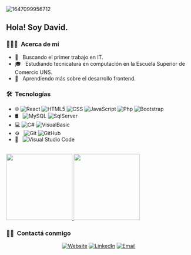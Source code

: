 ![1647099956712](https://user-images.githubusercontent.com/81384853/163469975-9f2f6e7e-917c-46af-9daf-53c41c7c4362.jpg)

<h2> Hola! Soy David.</h2>

<h3> 👨🏻‍💻 &nbsp;Acerca de mí </h3>

- 🤔 &nbsp; Buscando el primer trabajo en IT.
- 🎓 &nbsp; Estudiando tecnicatura en computación en la Escuela Superior de Comercio UNS.
- 🌱 &nbsp; Aprendiendo más sobre el desarrollo frontend.

<h3> 🛠 &nbsp;Tecnologías</h3>

- 🌐
  ![React](https://img.shields.io/badge/-React-333333?style=flat&logo=react)
  ![HTML5](https://img.shields.io/badge/-HTML5-333333?style=flat&logo=HTML5)
  ![CSS](https://img.shields.io/badge/-CSS-333333?style=flat&logo=CSS3&logoColor=1572B6)
  ![JavaScript](https://img.shields.io/badge/-JavaScript-333333?style=flat&logo=javascript)
  ![Php](https://img.shields.io/badge/-PHP-333333?style=flat&logo=php)
  ![Bootstrap](https://img.shields.io/badge/-Bootstrap-333333?style=flat&logo=bootstrap&logoColor=563D7C)
- 🛢 &nbsp;
  ![MySQL](https://img.shields.io/badge/-MySQL-333333?style=flat&logo=mysql)
  ![SqlServer](https://img.shields.io/badge/-SQLServer-333333?style=flat&logo=microsoftsqlserver)
- 💻 
  ![C#](https://img.shields.io/badge/-CSharp-333333?style=flat&logo=csharp)
  ![VisualBasic](https://img.shields.io/badge/-VisualBasic-333333?style=flat&logo=dotnet)
  &nbsp;
- ⚙️ &nbsp;
  ![Git](https://img.shields.io/badge/-Git-333333?style=flat&logo=git)
  ![GitHub](https://img.shields.io/badge/-GitHub-333333?style=flat&logo=github)
- 🔧 &nbsp;
  ![Visual Studio Code](https://img.shields.io/badge/-Visual%20Studio%20Code-333333?style=flat&logo=visual-studio-code&logoColor=007ACC)

<br/>

<a href="https://github.com/DavidBen98">
  <img height="180em" src="https://github-readme-stats.vercel.app/api?username=DavidBen98&theme=algolia&show_icons=true&hide=contribs" />
  <img height="180em" src="https://github-readme-stats.vercel.app/api/top-langs/?username=DavidBen98&theme=algolia&layout=compact" />
</a>

<br/>

<h3> 🤝🏻 &nbsp;Contactá conmigo </h3>

<p align="center">
<a href="http://www.davidbenedette.vercel.app/"><img alt="Website" src="https://img.shields.io/badge/Website-www.davidbenedette.vercel.app-blue?style=flat-square&logo=google-chrome"></a>
<a href="https://www.linkedin.com/in/DavidBenedette/"><img alt="LinkedIn" src="https://img.shields.io/badge/LinkedIn-David%20Benedette%20Singh-blue?style=flat-square&logo=linkedin"></a>
<a href="mailto:davidbenedette@gmail.com"><img alt="Email" src="https://img.shields.io/badge/Email-davidbenedette@gmail.com-blue?style=flat-square&logo=gmail"></a>
</p>
